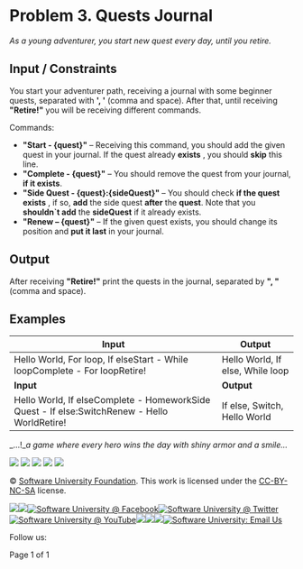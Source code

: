# Problem 3. Quests Journal

_As a young adventurer, you start new quest every day, until you retire._

## Input / Constraints

You start your adventurer path, receiving a journal with some beginner quests, separated with **&#39;, &#39;** (comma and space). After that, until receiving **&quot;Retire!&quot;** you will be receiving different commands.

Commands:

- **&quot;Start - {quest}&quot;** – Receiving this command, you should add the given quest in your journal. If the quest already **exists** , you should **skip** this line.
- **&quot;Complete - {quest}&quot;** – You should remove the quest from your journal, **if it exists**.
- **&quot;Side Quest - {quest}:{sideQuest}&quot;** – You should check **if the quest exists** , if so, **add** the side quest **after** the **quest**. Note that you **shouldn`t add** the **sideQuest** if it already exists.
- **&quot;Renew – {quest}&quot;** – If the given quest exists, you should change its position and **put it last** in your journal.

## Output

After receiving **&quot;Retire!&quot;** print the quests in the journal, separated by **&quot;, &quot;** (comma and space).

## Examples

| **Input** | **Output** |
| --- | --- |
| Hello World, For loop, If elseStart - While loopComplete - For loopRetire! | Hello World, If else, While loop |
| **Input** | **Output** |
| Hello World, If elseComplete - HomeworkSide Quest - If else:SwitchRenew - Hello WorldRetire! | If else, Switch, Hello World |

_...!__a game where every hero wins the day with shiny armor and a smile..._

[![](RackMultipart20200821-4-orkkea_html_4062ce8ea76a185d.png)](http://softuni.foundation/) ![](RackMultipart20200821-4-orkkea_html_9b0988e43f50c79b.gif) ![](RackMultipart20200821-4-orkkea_html_8e84094ace6df644.gif) ![](RackMultipart20200821-4-orkkea_html_75bb621a2d054d6e.gif) ![](RackMultipart20200821-4-orkkea_html_f746d52952cd7e91.gif)

© [Software University Foundation](http://softuni.foundation/). This work is licensed under the [CC-BY-NC-SA](http://creativecommons.org/licenses/by-nc-sa/4.0/) license.

[![](RackMultipart20200821-4-orkkea_html_17fe808e24cdd6c6.png)](http://softuni.foundation/)[![](RackMultipart20200821-4-orkkea_html_2a07e57d0737966a.png)](http://softuni.org/)[![Software University @ Facebook](RackMultipart20200821-4-orkkea_html_94be3df36d913358.png)](http://facebook.com/SoftwareUniversity)[![Software University @ Twitter](RackMultipart20200821-4-orkkea_html_ff9c629b0a21eb6b.png)](http://twitter.com/softunibg)[![Software University @ YouTube](RackMultipart20200821-4-orkkea_html_7db86a748da0e575.png)](http://youtube.com/SoftwareUniversity)[![](RackMultipart20200821-4-orkkea_html_a9d346b26d97741d.png)](http://plus.google.com/+SoftuniBg/)[![](RackMultipart20200821-4-orkkea_html_9758e785eadf0cc.png)](https://www.linkedin.com/company/18192649/)[![](RackMultipart20200821-4-orkkea_html_660141fbd6d8d4a8.png)](http://github.com/softuni)[![Software University: Email Us](RackMultipart20200821-4-orkkea_html_d7fa82ab7332f3fa.png)](mailto:university@softuni.bg)

Follow us:

Page 1 of 1